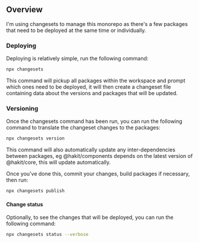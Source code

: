 ## Overview
I'm using changesets to manage this monorepo as there's a few packages that need to be deployed at the same time or individually.

### Deploying
Deploying is relatively simple, run the following command:
```bash
npx changesets
```
This command will pickup all packages within the workspace and prompt which ones need to be deployed, it will then create a changeset file containing data about the versions and packages that will be updated.

### Versioning
Once the changesets command has been run, you can run the following command to translate the changeset changes to the packages:
```bash
npx changesets version
```

This command will also automatically update any inter-dependencies between packages, eg @hakit/components depends on the latest version of @hakit/core, this will update automatically.

Once you've done this, commit your changes, build packages if necessary, then run:

```bash
npx changesets publish
```

#### Change status
Optionally, to see the changes that will be deployed, you can run the following command:
```bash
npx changesets status --verbose
```